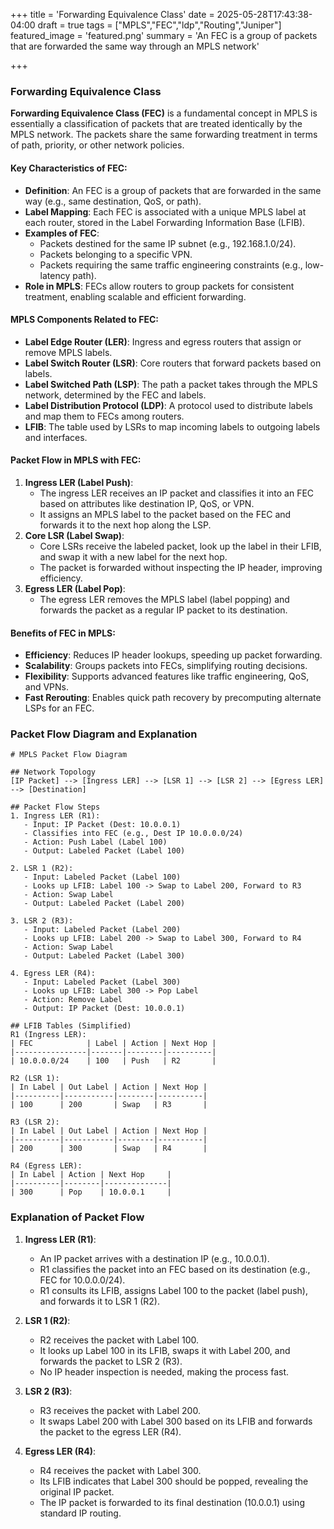 +++
title = 'Forwarding Equivalence Class'
date = 2025-05-28T17:43:38-04:00
draft = true
tags = ["MPLS","FEC","ldp","Routing","Juniper"]
featured_image = 'featured.png'
summary = 'An FEC is a group of packets that are forwarded the same way through an MPLS network'

+++

### Forwarding Equivalence Class

**Forwarding Equivalence Class (FEC)** is a fundamental concept in MPLS  is
essentially a classification of packets that are treated identically by the
MPLS network. The packets share the same forwarding treatment in terms of
path, priority, or other network policies.

#### Key Characteristics of FEC:
- **Definition**: An FEC is a group of packets that are forwarded in the same way (e.g., same destination, QoS, or path).
- **Label Mapping**: Each FEC is associated with a unique MPLS label at each router, stored in the Label Forwarding Information Base (LFIB).
- **Examples of FEC**:
  - Packets destined for the same IP subnet (e.g., 192.168.1.0/24).
  - Packets belonging to a specific VPN.
  - Packets requiring the same traffic engineering constraints (e.g., low-latency path).
- **Role in MPLS**: FECs allow routers to group packets for consistent treatment, enabling scalable and efficient forwarding.

#### MPLS Components Related to FEC:
- **Label Edge Router (LER)**: Ingress and egress routers that assign or remove MPLS labels.
- **Label Switch Router (LSR)**: Core routers that forward packets based on labels.
- **Label Switched Path (LSP)**: The path a packet takes through the MPLS network, determined by the FEC and labels.
- **Label Distribution Protocol (LDP)**: A protocol used to distribute labels and map them to FECs among routers.
- **LFIB**: The table used by LSRs to map incoming labels to outgoing labels and interfaces.

#### Packet Flow in MPLS with FEC:
1. **Ingress LER (Label Push)**:
   - The ingress LER receives an IP packet and classifies it into an FEC based on attributes like destination IP, QoS, or VPN.
   - It assigns an MPLS label to the packet based on the FEC and forwards it to the next hop along the LSP.
2. **Core LSR (Label Swap)**:
   - Core LSRs receive the labeled packet, look up the label in their LFIB, and swap it with a new label for the next hop.
   - The packet is forwarded without inspecting the IP header, improving efficiency.
3. **Egress LER (Label Pop)**:
   - The egress LER removes the MPLS label (label popping) and forwards the packet as a regular IP packet to its destination.

#### Benefits of FEC in MPLS:
- **Efficiency**: Reduces IP header lookups, speeding up packet forwarding.
- **Scalability**: Groups packets into FECs, simplifying routing decisions.
- **Flexibility**: Supports advanced features like traffic engineering, QoS, and VPNs.
- **Fast Rerouting**: Enables quick path recovery by precomputing alternate LSPs for an FEC.

### Packet Flow Diagram and Explanation

```
# MPLS Packet Flow Diagram

## Network Topology
[IP Packet] --> [Ingress LER] --> [LSR 1] --> [LSR 2] --> [Egress LER] --> [Destination]

## Packet Flow Steps
1. Ingress LER (R1):
   - Input: IP Packet (Dest: 10.0.0.1)
   - Classifies into FEC (e.g., Dest IP 10.0.0.0/24)
   - Action: Push Label (Label 100)
   - Output: Labeled Packet (Label 100)

2. LSR 1 (R2):
   - Input: Labeled Packet (Label 100)
   - Looks up LFIB: Label 100 -> Swap to Label 200, Forward to R3
   - Action: Swap Label
   - Output: Labeled Packet (Label 200)

3. LSR 2 (R3):
   - Input: Labeled Packet (Label 200)
   - Looks up LFIB: Label 200 -> Swap to Label 300, Forward to R4
   - Action: Swap Label
   - Output: Labeled Packet (Label 300)

4. Egress LER (R4):
   - Input: Labeled Packet (Label 300)
   - Looks up LFIB: Label 300 -> Pop Label
   - Action: Remove Label
   - Output: IP Packet (Dest: 10.0.0.1)

## LFIB Tables (Simplified)
R1 (Ingress LER):
| FEC            | Label | Action | Next Hop |
|----------------|-------|--------|----------|
| 10.0.0.0/24    | 100   | Push   | R2       |

R2 (LSR 1):
| In Label | Out Label | Action | Next Hop |
|----------|-----------|--------|----------|
| 100      | 200       | Swap   | R3       |

R3 (LSR 2):
| In Label | Out Label | Action | Next Hop |
|----------|-----------|--------|----------|
| 200      | 300       | Swap   | R4       |

R4 (Egress LER):
| In Label | Action | Next Hop     |
|----------|--------|--------------|
| 300      | Pop    | 10.0.0.1     |
```


### Explanation of Packet Flow

1. **Ingress LER (R1)**:
   - An IP packet arrives with a destination IP (e.g., 10.0.0.1).
   - R1 classifies the packet into an FEC based on its destination (e.g., FEC for 10.0.0.0/24).
   - R1 consults its LFIB, assigns Label 100 to the packet (label push), and forwards it to LSR 1 (R2).

2. **LSR 1 (R2)**:
   - R2 receives the packet with Label 100.
   - It looks up Label 100 in its LFIB, swaps it with Label 200, and forwards the packet to LSR 2 (R3).
   - No IP header inspection is needed, making the process fast.

3. **LSR 2 (R3)**:
   - R3 receives the packet with Label 200.
   - It swaps Label 200 with Label 300 based on its LFIB and forwards the packet to the egress LER (R4).

4. **Egress LER (R4)**:
   - R4 receives the packet with Label 300.
   - Its LFIB indicates that Label 300 should be popped, revealing the original IP packet.
   - The IP packet is forwarded to its final destination (10.0.0.1) using standard IP routing.
